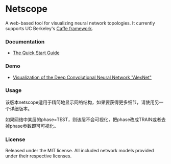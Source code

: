 # Netscope

A web-based tool for visualizing neural network topologies. It currently supports UC Berkeley's [Caffe framework](https://github.com/bvlc/caffe).

### Documentation
- [The Quick Start Guide](http://ethereon.github.io/netscope/quickstart.html)

### Demo
- [Visualization of the Deep Convolutional Neural Network "AlexNet"](http://ethereon.github.io/netscope/#/preset/alexnet)

### Usage

该版本netscope适用于精简地显示网络结构，如果要获得更多细节，请使用另一个详细版本。

如果网络中某层的phase=TEST，则该层不会可视化，把phase改成TRAIN或者去掉phase参数即可可视化。

### License

Released under the MIT license.
All included network models provided under their respective licenses.
